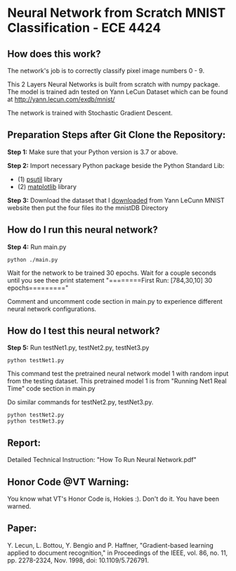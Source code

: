 # Neural Network from Scratch MNIST Classification - ECE 4424
## How does this work? 
The network's job is to correctly classify pixel image numbers 0 - 9.

This 2 Layers Neural Networks is built from scratch with numpy package. The model is trained adn tested on Yann LeCun Dataset which can be found at http://yann.lecun.com/exdb/mnist/

The network is trained with Stochastic Gradient Descent.
## Preparation Steps after Git Clone the Repository:
**Step 1:** Make sure that your Python version is 3.7 or above.

**Step 2:** Import necessary Python package beside the Python Standard Lib: 
- (1) [psutil](https://pypi.org/project/psutil/) library
- (2) [matplotlib](https://matplotlib.org/3.1.1/faq/installing_faq.html) library 

**Step 3:** Download the dataset that I [downloaded](https://drive.google.com/drive/folders/1coms3ARgbH4-u5emWuJnPMZY0urCtk3M?usp=sharing) from Yann LeCunn MNIST website then put the four files ito the mnistDB Directory
## How do I run this neural network?
**Step 4:** Run main.py
```
python ./main.py
```
Wait for the network to be trained 30 epochs. Wait for a couple seconds until you see thee print statement "========First Run: [784,30,10] 30 epochs========="

Comment and uncomment code section in main.py to experience different neural network configurations.

## How do I test this neural network?
**Step 5:** Run testNet1.py, testNet2.py, testNet3.py
```
python testNet1.py
```
This command test the pretrained neural network model 1 with random input from the testing dataset. This pretrained model 1 is from "Running Net1 Real Time" code section in main.py

Do similar commands for testNet2.py, testNet3.py.
```
python testNet2.py
python testNet3.py
```
## Report:
Detailed Technical Instruction: "How To Run Neural Network.pdf"
## Honor Code @VT Warning:
You know what VT's Honor Code is, Hokies :). Don't do it. You have been warned.

## Paper:
Y. Lecun, L. Bottou, Y. Bengio and P. Haffner, "Gradient-based learning applied to document recognition," in Proceedings of the IEEE, vol. 86, no. 11, pp. 2278-2324, Nov. 1998, doi: 10.1109/5.726791.